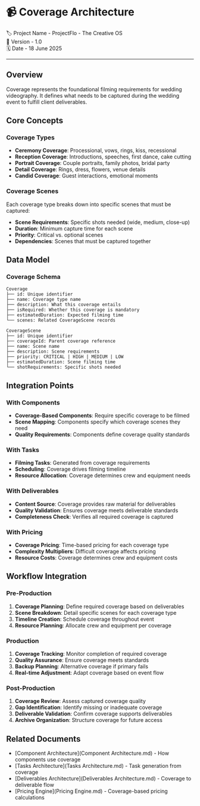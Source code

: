 # 📹 Coverage Architecture

🏷️ Project Name - ProjectFlo - The Creative OS  
🔢 Version - 1.0  
🗓️ Date - 18 June 2025

---

## Overview
Coverage represents the foundational filming requirements for wedding videography. It defines what needs to be captured during the wedding event to fulfill client deliverables.

## Core Concepts

### Coverage Types
- **Ceremony Coverage**: Processional, vows, rings, kiss, recessional
- **Reception Coverage**: Introductions, speeches, first dance, cake cutting
- **Portrait Coverage**: Couple portraits, family photos, bridal party
- **Detail Coverage**: Rings, dress, flowers, venue details
- **Candid Coverage**: Guest interactions, emotional moments

### Coverage Scenes
Each coverage type breaks down into specific scenes that must be captured:
- **Scene Requirements**: Specific shots needed (wide, medium, close-up)
- **Duration**: Minimum capture time for each scene
- **Priority**: Critical vs. optional scenes
- **Dependencies**: Scenes that must be captured together

## Data Model

### Coverage Schema
```
Coverage
├── id: Unique identifier
├── name: Coverage type name
├── description: What this coverage entails
├── isRequired: Whether this coverage is mandatory
├── estimatedDuration: Expected filming time
└── scenes: Related CoverageScene records

CoverageScene
├── id: Unique identifier
├── coverageId: Parent coverage reference
├── name: Scene name
├── description: Scene requirements
├── priority: CRITICAL | HIGH | MEDIUM | LOW
├── estimatedDuration: Scene filming time
└── shotRequirements: Specific shots needed
```

## Integration Points

### With Components
- **Coverage-Based Components**: Require specific coverage to be filmed
- **Scene Mapping**: Components specify which coverage scenes they need
- **Quality Requirements**: Components define coverage quality standards

### With Tasks
- **Filming Tasks**: Generated from coverage requirements
- **Scheduling**: Coverage drives filming timeline
- **Resource Allocation**: Coverage determines crew and equipment needs

### With Deliverables
- **Content Source**: Coverage provides raw material for deliverables
- **Quality Validation**: Ensures coverage meets deliverable standards
- **Completeness Check**: Verifies all required coverage is captured

### With Pricing
- **Coverage Pricing**: Time-based pricing for each coverage type
- **Complexity Multipliers**: Difficult coverage affects pricing
- **Resource Costs**: Coverage determines crew and equipment costs

## Workflow Integration

### Pre-Production
1. **Coverage Planning**: Define required coverage based on deliverables
2. **Scene Breakdown**: Detail specific scenes for each coverage type
3. **Timeline Creation**: Schedule coverage throughout event
4. **Resource Planning**: Allocate crew and equipment per coverage

### Production
1. **Coverage Tracking**: Monitor completion of required coverage
2. **Quality Assurance**: Ensure coverage meets standards
3. **Backup Planning**: Alternative coverage if primary fails
4. **Real-time Adjustment**: Adapt coverage based on event flow

### Post-Production
1. **Coverage Review**: Assess captured coverage quality
2. **Gap Identification**: Identify missing or inadequate coverage
3. **Deliverable Validation**: Confirm coverage supports deliverables
4. **Archive Organization**: Structure coverage for future access

## Related Documents
- [Component Architecture](Component Architecture.md) - How components use coverage
- [Tasks Architecture](Tasks Architecture.md) - Task generation from coverage
- [Deliverables Architecture](Deliverables Architecture.md) - Coverage to deliverable flow
- [Pricing Engine](Pricing Engine.md) - Coverage-based pricing calculations
